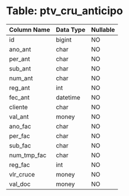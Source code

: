 # Table: ptv_cru_anticipo

| Column Name | Data Type | Nullable |
|-------------|-----------|----------|
| id | bigint | NO |
| ano_ant | char | NO |
| per_ant | char | NO |
| sub_ant | char | NO |
| num_ant | char | NO |
| reg_ant | int | NO |
| fec_ant | datetime | NO |
| cliente | char | NO |
| val_ant | money | NO |
| ano_fac | char | NO |
| per_fac | char | NO |
| sub_fac | char | NO |
| num_tmp_fac | char | NO |
| reg_fac | int | NO |
| vlr_cruce | money | NO |
| val_doc | money | NO |
